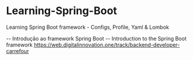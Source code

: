 # Learning-Spring-Boot

Learning Spring Boot framework - Configs, Profile, Yaml & Lombok

-- Introdução ao framework Spring Boot -- Introduction to the Spring Boot framework
https://web.digitalinnovation.one/track/backend-developer-carrefour
